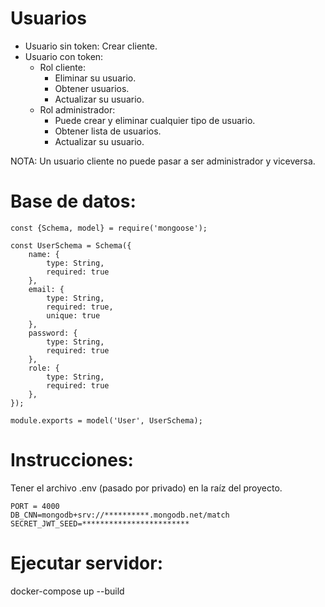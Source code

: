 # Usuarios
* Usuario sin token:
    Crear cliente.
* Usuario con token:
    * Rol cliente:
        * Eliminar su usuario.
        * Obtener usuarios.
        * Actualizar su usuario.
    * Rol administrador:
        * Puede crear y eliminar cualquier tipo de usuario.
        * Obtener lista de usuarios.
        * Actualizar su usuario.

NOTA: Un usuario cliente no puede pasar a ser administrador y viceversa.

# Base de datos:
```
const {Schema, model} = require('mongoose');

const UserSchema = Schema({
    name: {
        type: String,
        required: true
    },
    email: {
        type: String,
        required: true,
        unique: true
    },
    password: {
        type: String,
        required: true
    },
    role: {
        type: String,
        required: true
    },
});

module.exports = model('User', UserSchema);
```


# Instrucciones:

Tener el archivo .env (pasado por privado) en la raíz del proyecto.

```
PORT = 4000
DB_CNN=mongodb+srv://**********.mongodb.net/match
SECRET_JWT_SEED=************************
```

# Ejecutar servidor:

docker-compose up --build

